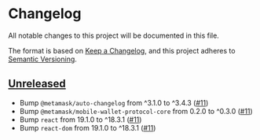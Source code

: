 # Changelog

All notable changes to this project will be documented in this file.

The format is based on [Keep a Changelog](https://keepachangelog.com/en/1.0.0/),
and this project adheres to [Semantic Versioning](https://semver.org/spec/v2.0.0.html).

## [Unreleased]

- Bump `@metamask/auto-changelog` from ^3.1.0 to ^3.4.3 ([#11](https://github.com/MetaMask/connect-monorepo/pull/11))
- Bump `@metamask/mobile-wallet-protocol-core` from 0.2.0 to ^0.3.0 ([#11](https://github.com/MetaMask/connect-monorepo/pull/11))
- Bump `react` from 19.1.0 to ^18.3.1 ([#11](https://github.com/MetaMask/connect-monorepo/pull/11))
- Bump `react-dom` from 19.1.0 to ^18.3.1 ([#11](https://github.com/MetaMask/connect-monorepo/pull/11))

[Unreleased]: https://github.com/MetaMask/metamask-connect-monorepo/
